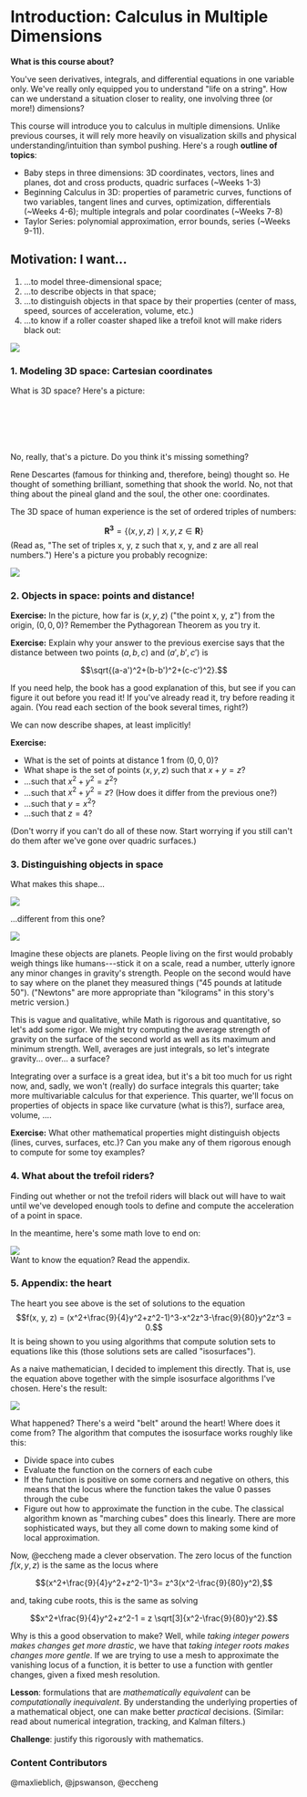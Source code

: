 # Introduction: Calculus in Multiple Dimensions

**What is this course about?**

You've seen derivatives, integrals, and differential equations in one
variable only. We've really only equipped you to understand "life on a
string". How can we understand a situation closer to reality, one involving
three (or more!) dimensions?

This course will introduce you to calculus in multiple dimensions. Unlike
previous courses, it will rely more heavily on visualization skills and
physical understanding/intuition than symbol pushing. Here's a rough
**outline of topics**:

 * Baby steps in three dimensions: 3D coordinates, vectors, lines and
   planes, dot and cross products, quadric surfaces (~Weeks 1-3)
 * Beginning Calculus in 3D: properties of parametric curves, functions of
   two variables, tangent lines and curves, optimization, differentials
   (~Weeks 4-6); multiple integrals and polar coordinates (~Weeks 7-8)
 * Taylor Series: polynomial approximation, error bounds, series
   (~Weeks 9-11).

## Motivation: I want...

1. ...to model three-dimensional space;
2. ...to describe objects in that space;
3. ...to distinguish objects in that space by their properties
   (center of mass, speed, sources of acceleration, volume, etc.)
4. ...to know if a roller coaster shaped like a trefoil knot will make riders
   black out:
   
<div id="trefoil">
  <img src="media/lecture-1-trefoil.png"></img>
</div>
<script type="text/javascript">
//<![CDATA[
(function() {
    var scene = new MathScene("trefoil");
    var trefoilFunc = function(t) {
          var t2, t3;
          t2 = t + t;
          t3 = t2 + t;
          return 41 * Math.cos(t) - 18 * Math.sin(t) - 83 * Math.cos(t2)
          - 83 * Math.sin(t2) - 11 * Math.cos(t3) + 27 * Math.sin(t3);
        };
    var trefoilPoint = function(t) {
          var kScale, x, y, z;
          kScale = 0.01;
          x = trefoilFunc(t);
          y = trefoilFunc(6.283185 - t);
          z = trefoilFunc(t - 1.828453);
          return new THREE.Vector3(kScale * x, kScale * y, kScale * z);
        };
    var x = function (t) { return trefoilPoint(t).x; }
    var y = function (t) { return trefoilPoint(t).y; }
    var z = function (t) { return trefoilPoint(t).z; }
    var ppath = new ParametricPathModel(x, y, z, [-4, 4], 1.3);
    ppath.embedInScene(scene);
    scene.animate();
}());
//]]>
</script>

### 1. Modeling 3D space: Cartesian coordinates

What is 3D space? Here's a picture:
<br><br><br></br></br></br>

No, really, that's a picture. Do you think it's missing something?

Rene Descartes (famous for thinking and, therefore, being) thought so. He
thought of something brilliant, something that shook the world. No,
not that thing about the pineal gland and the soul, the other one:
coordinates.

The 3D space of human experience is the set of ordered triples of numbers:

$$\mathbf{R^3}=\{(x,y,z) \mid x,y,z\in\mathbf{R}\}$$
(Read as, "The set of triples x, y, z such that x, y, and z are all real
numbers.") Here's a picture you probably recognize:

![](media/cartesian.png)

### 2. Objects in space: points and distance!

**Exercise:** In the picture, how far is $(x, y, z)$ ("the point x, y, z")
from the origin, $(0, 0, 0)$? Remember the Pythagorean Theorem as you try
it.

**Exercise:** Explain why your answer to the previous exercise says that the
distance between two points $(a,b,c)$ and $(a',b',c')$ is

$$\sqrt{(a-a')^2+(b-b')^2+(c-c')^2}.$$

If you need help, the book has a good explanation of this, but see if you
can figure it out before you read it! If you've already read it, try
before reading it again. (You read each section of the book several times,
right?)

We can now describe shapes, at least implicitly!

**Exercise:**

- What is the set of points at distance 1 from $(0,0,0)$?
- What shape is the set of points $(x,y,z)$ such that $x+y=z$?
- ...such that $x^2+y^2=z^2$?
- ...such that $x^2+y^2=z$? (How does it differ from the previous
  one?)
- ...such that $y=x^2$?
- ...such that $z=4$?

(Don't worry if you can't do all of these now. Start worrying if you still
can't do them after we've gone over quadric surfaces.)

### 3. Distinguishing objects in space

What makes this shape...
<div id="sphere">
  <img src="media/lecture-1-sphere.png"></img>
</div>
<script type="text/javascript">
//<![CDATA[
(function() {
    var scene = new MathScene("sphere");
    var f = function (x, y, z) {
        return x*x + y*y + z*z - 1;
    }
    var mc = new MarchingCubesModel({func: f, xmin: -1.5, xmax: 1.5, ymin: -1.5, ymax: 1.5, zmin: -1.5, zmax: 1.5, resolution: 50});
    mc.embedInScene(scene);
}());
//]]>
</script>

...different from this one?
<div id="ellipsoid">
  <img src="media/lecture-1-ellipsoid.png"></img>
</div>
<script type="text/javascript">
//<![CDATA[
(function() {
    var scene = new MathScene("ellipsoid");
    var f = function (x, y, z) {
        return x*x + 2*y*y + 0.5*z*z - 1;
    }
    var mc = new MarchingCubesModel({func: f, xmin: -2, xmax: 2,
    ymin: -2, ymax: 2, zmin: -2, zmax: 2, resolution: 50});
    mc.embedInScene(scene);
}());
//]]>
</script>

Imagine these objects are planets. People living on the first would probably
weigh things like humans---stick it on a scale, read a number, utterly ignore
any minor changes in gravity's strength. People on the second would have to
say where on the planet they measured things ("45 pounds at latitude 50").
("Newtons" are more appropriate than "kilograms" in this story's metric
version.)

This is vague and qualitative, while Math is rigorous and quantitative, so
let's add some rigor. We might try computing the average strength of gravity
on the surface of the second world as well as its maximum and minimum
strength. Well, averages are just integrals, so let's integrate gravity...
over... a surface?

Integrating over a surface is a great idea, but it's a bit too much for us
right now, and, sadly, we won't (really) do surface integrals this quarter;
take more multivariable calculus for that experience. This quarter, we'll
focus on properties of objects in space like curvature (what is this?),
surface area, volume, ....

**Exercise:** What other mathematical properties might distinguish objects
(lines, curves, surfaces, etc.)? Can you make any of them rigorous enough
to compute for some toy examples?

### 4. What about the trefoil riders?

Finding out whether or not the trefoil riders will black out will have
to wait until we've developed enough tools to define and compute the
acceleration of a point in space.

In the meantime, here's some math love to end on:
<div id="heart">
  <img src="media/lecture-1-heart.png"></img>
</div>
<script type="text/javascript">
//<![CDATA[
(function() {
    // polyfill for browsers that don't support Math.cbrt
    var cbrt =  function (x) {
        var y = Math.pow(Math.abs(x), 1/3);
        return x < 0 ? -y : y;
    }

    var cbr = (Math.cbrt === undefined) ? cbrt.toString() : "Math.cbrt";

    var scene = new MathScene("heart");
  
    /*This awful dynamic code rewrite ensures that the right string is passed 
    into the worker so it can properly handle the cube root. Please forgive me.Is it possible that using func.toString() in MathModel when creating the blob for the worker can be improved to avoid this?
    Once everyone has Math.cbrt, we can just do the following:

    var F = function (x, y, z) {
        return x * x + (9/4) * y * y + z * z - 1 - z * Math.cbrt(x * x + (9/80) * y * y);
      };
    */

    var f = "return x * x + (9/4) * y * y + z * z - 1 - z * READYFORACHANGE(x * x + (9/80) * y * y);";
    var funcCode = f.replace("READYFORACHANGE", cbr);
    console.log(funcCode);
    var F = new Function("x", "y", "z", funcCode);
    console.log(F);
    var mc = new MarchingCubesModel({func: F, resolution: 150});
    mc.embedInScene(scene);
}());
//]]>
</script>
Want to know the equation? Read the appendix.

### 5. Appendix: the heart

The heart you see above is the set of solutions to the equation $$f(x, y, z) = (x^2+\frac{9}{4}y^2+z^2-1)^3-x^2z^3-\frac{9}{80}y^2z^3 = 0.$$ It is being shown to you using algorithms that compute solution sets to equations like this (those solutions sets are called "isosurfaces").

As a naive mathematician, I decided to implement this directly. That is, use the equation above together with the simple isosurface algorithms I've chosen. Here's the result: 

<div id="heart-2">
  <img src="media/lecture-1-heart-2.png"></img>
</div>
<script type="text/javascript">
//<![CDATA[
(function() {
    var scene = new MathScene("heart-2");
    var f = function (x, y, z) {
        return Math.pow(x * x + (9/4) * y * y + z * z - 1, 3) - x * x * z * z * z - (9/80) * y * y * z * z * z;
    }
    var mc = new MarchingCubesModel({func: f, resolution: 150});
    mc.embedInScene(scene);
}());
//]]>
</script>

What happened? There's a weird "belt" around the heart! Where does it come from? The algorithm that computes the isosurface works roughly like this:

- Divide space into cubes
- Evaluate the function on the corners of each cube
- If the function is positive on some corners and negative on others, this means that the locus where the function takes the value $0$ passes through the cube
- Figure out how to approximate the function in the cube. The classical algorithm known as "marching cubes" does this linearly. There are more sophisticated ways, but they all come down to making some kind of local approximation.

Now, @eccheng made a clever observation. The zero locus of the function $f(x, y, z)$ is the same as the locus where

$$(x^2+\frac{9}{4}y^2+z^2-1)^3= z^3(x^2-\frac{9}{80}y^2),$$

and, taking cube roots, this is the same as solving

$$x^2+\frac{9}{4}y^2+z^2-1 = z \sqrt[3]{x^2-\frac{9}{80}y^2}.$$

Why is this a good observation to make? Well, while *taking integer powers makes changes get more drastic*, we have that *taking integer roots makes changes more gentle*. If we are trying to use a mesh to approximate the vanishing locus of a function, it is better to use a function with gentler changes, given a fixed mesh resolution.

**Lesson**: formulations that are *mathematically equivalent* can be *computationally inequivalent*. By understanding the underlying properties of a mathematical object, one can make better *practical* decisions. (Similar: read about numerical integration, tracking, and Kalman filters.)

**Challenge**: justify this rigorously with mathematics.

### Content Contributors
@maxlieblich, @jpswanson, @eccheng
